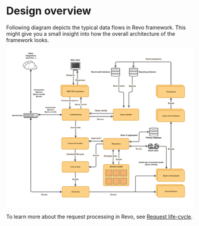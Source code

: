 # Design overview

Following diagram depicts the typical data flows in Revo framework. This might give you a small insight into how the overall architecture of the framework looks.

![Data flows during a typical request processing in Revo.](../../.gitbook/assets/revo_request_processing_data_flows-3%20%282%29.png)

To learn more about the request processing in Revo, see [Request life-cycle](../../reference-guide/request-life-cycle.md).

